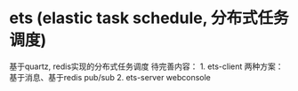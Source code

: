 # ets (elastic task schedule, 分布式任务调度)
 
 基于quartz, redis实现的分布式任务调度
 待完善内容：
    1. ets-client 两种方案：基于消息、基于redis pub/sub
    2. ets-server webconsole